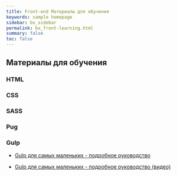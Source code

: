 ```yaml
---
title: Front-end Материалы для обучения
keywords: sample homepage
sidebar: bx_sidebar
permalink: bx_front-learning.html
summary: false
toc: false
---
```


## Материалы для обучения

### HTML

### CSS

### SASS

### Pug

### Gulp

* [Gulp для самых маленьких - подробное руководство](http://webdesign-master.ru/blog/tools/2016-03-09-gulp-beginners.html)

* [Gulp для самых маленьких - подробное руководство (видео)](https://www.youtube.com/watch?v=vW51JUVT66w)